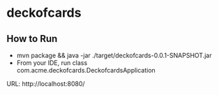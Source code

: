 # deckofcards
## How to Run
* mvn package && java -jar ./target/deckofcards-0.0.1-SNAPSHOT.jar
* From your IDE, run class com.acme.deckofcards.DeckofcardsApplication

URL: http://localhost:8080/
